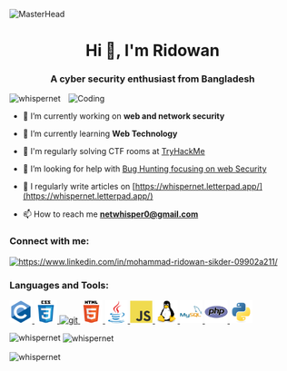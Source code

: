 ![MasterHead](https://tryhackme.com/badge/1307031)
<h1 align="center">Hi 👋, I'm Ridowan</h1>
<h3 align="center">A cyber security enthusiast from Bangladesh</h3>
<img align="right" alt="Coding" width="400" src="https://encrypted-tbn0.gstatic.com/images?q=tbn:ANd9GcTtzvPppWk0Mb_QgyFwwv4Ae3diD27M6P80MA&usqp=CAU">
<p align="left"> <img src="https://komarev.com/ghpvc/?username=whispernet&label=Profile%20views&color=0e75b6&style=flat" alt="whispernet" /> </p>

- 🔭 I’m currently working on **web and network security**

- 🌱 I’m currently learning **Web Technology**

- 🏁 I'm regularly solving CTF rooms at [TryHackMe](https://tryhackme.com/p/footstepwornout)

- 🤝 I’m looking for help with [Bug Hunting focusing on web Security](https://hackerone.com/nikenwtrojan?type=user)

- 📝 I regularly write articles on [https://whispernet.letterpad.app/](https://whispernet.letterpad.app/)

- 📫 How to reach me **netwhisper0@gmail.com**

<h3 align="left">Connect with me:</h3>
<p align="left">
<a href="https://linkedin.com/in/https://www.linkedin.com/in/mohammad-ridowan-sikder-09902a211/" target="blank"><img align="center" src="https://raw.githubusercontent.com/rahuldkjain/github-profile-readme-generator/master/src/images/icons/Social/linked-in-alt.svg" alt="https://www.linkedin.com/in/mohammad-ridowan-sikder-09902a211/" height="30" width="40" /></a>
</p>

<h3 align="left">Languages and Tools:</h3>
<p align="left"> <a href="https://www.cprogramming.com/" target="_blank" rel="noreferrer"> <img src="https://raw.githubusercontent.com/devicons/devicon/master/icons/c/c-original.svg" alt="c" width="40" height="40"/> </a> <a href="https://www.w3schools.com/css/" target="_blank" rel="noreferrer"> <img src="https://raw.githubusercontent.com/devicons/devicon/master/icons/css3/css3-original-wordmark.svg" alt="css3" width="40" height="40"/> </a> <a href="https://git-scm.com/" target="_blank" rel="noreferrer"> <img src="https://www.vectorlogo.zone/logos/git-scm/git-scm-icon.svg" alt="git" width="40" height="40"/> </a> <a href="https://www.w3.org/html/" target="_blank" rel="noreferrer"> <img src="https://raw.githubusercontent.com/devicons/devicon/master/icons/html5/html5-original-wordmark.svg" alt="html5" width="40" height="40"/> </a> <a href="https://www.java.com" target="_blank" rel="noreferrer"> <img src="https://raw.githubusercontent.com/devicons/devicon/master/icons/java/java-original.svg" alt="java" width="40" height="40"/> </a> <a href="https://developer.mozilla.org/en-US/docs/Web/JavaScript" target="_blank" rel="noreferrer"> <img src="https://raw.githubusercontent.com/devicons/devicon/master/icons/javascript/javascript-original.svg" alt="javascript" width="40" height="40"/> </a> <a href="https://www.linux.org/" target="_blank" rel="noreferrer"> <img src="https://raw.githubusercontent.com/devicons/devicon/master/icons/linux/linux-original.svg" alt="linux" width="40" height="40"/> </a> <a href="https://www.mysql.com/" target="_blank" rel="noreferrer"> <img src="https://raw.githubusercontent.com/devicons/devicon/master/icons/mysql/mysql-original-wordmark.svg" alt="mysql" width="40" height="40"/> </a> <a href="https://www.php.net" target="_blank" rel="noreferrer"> <img src="https://raw.githubusercontent.com/devicons/devicon/master/icons/php/php-original.svg" alt="php" width="40" height="40"/> </a> <a href="https://www.python.org" target="_blank" rel="noreferrer"> <img src="https://raw.githubusercontent.com/devicons/devicon/master/icons/python/python-original.svg" alt="python" width="40" height="40"/> </a> </p>

<p><img align="left" src="https://github-readme-stats.vercel.app/api/top-langs?username=whispernet&show_icons=true&locale=en&layout=compact" alt="whispernet" /></p>

<p>&nbsp;<img align="center" src="https://github-readme-stats.vercel.app/api?username=whispernet&show_icons=true&locale=en" alt="whispernet" /></p>

<p><img align="center" src="https://github-readme-streak-stats.herokuapp.com/?user=whispernet&" alt="whispernet" /></p>
